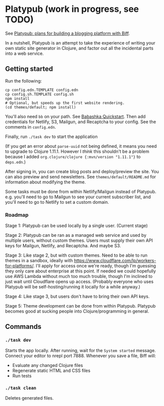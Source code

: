 # Platypub (work in progress, see TODO)

See [Platypub: plans for building a blogging platform with Biff](https://biffweb.com/p/platypub-plans/).

In a nutshell, Platypub is an attempt to take the experience of writing your
own static site generator in Clojure, and factor out all the incidental parts
into a web service.

## Getting started

Run the following:

```
cp config.edn.TEMPLATE config.edn
cp config.sh.TEMPLATE config.sh
npm install
# Optional, but speeds up the first website rendering.
(cd themes/default; npm install)
```

You'll also need `bb` on your path. See [Babashka
Quickstart](https://github.com/babashka/babashka#quickstart). Then add
credentials for Netlify, S3, Mailgun, and Recaptcha to your config. See the
comments in `config.edn`.

Finally, run `./task dev` to start the application

(If you get an error about `parse-uuid` not being defined, it means you need to
upgrade to Clojure 1.11.1. However I _think_ this shouldn't be a problem
because I added `org.clojure/clojure {:mvn/version "1.11.1"}` to `deps.edn`.)

After signing in, you can create blog posts and deploy/preview the site. You
can also preview and send newsletters. See `themes/default/README.md` for
information about modifying the theme.

Some tasks must be done from within Netlify/Mailgun instead of Platypub. e.g.
you'll need to go to Mailgun to see your current subscriber list, and you'll
need to go to Netlify to set a custom domain.

### Roadmap

Stage 1: Platypub can be used locally by a single user. (Current stage)

Stage 2: Platypub can be ran as a managed web service and used by multiple users, without
custom themes. Users must supply their own API keys for Mailgun, Netlify, and Recaptcha. And
maybe S3.

Stage 3: Like stage 2, but with custom themes. Need to be able to run themes in
a sandbox, ideally with https://www.cloudflare.com/lp/workers-for-platforms/.
I'll apply for access once we're ready, though I'm guessing they only care
about enterprise at this point. If needed we could hopefully use AWS Lambda
without much too much trouble, though I'm inclined to just wait until
Cloudflare opens up access. (Probably everyone who uses Platypub will be self-hosting/running it
locally for a while anyway.)

Stage 4: Like stage 3, but users don't have to bring their own API keys.

Stage 5: Theme development can be done from within Platypub. Platypub becomes
good at sucking people into Clojure/programming in general.

## Commands

### `./task dev`

Starts the app locally. After running, wait for the `System started` message.
Connect your editor to nrepl port 7888. Whenever you save a file, Biff will:

 - Evaluate any changed Clojure files
 - Regenerate static HTML and CSS files
 - Run tests

### `./task clean`

Deletes generated files.

<!--
Uncomment this after we get to stage 2.

### `./task deploy`

`rsync`s config files to the server, deploys code via `git push`, and restarts
the app process on the server (via git push hook). You must set up a server
first. See [Production](https://biffweb.com/docs/#production).

### `./task soft-deploy`

`rsync`s config and code to the server, then `eval`s any changed files and
regenerates HTML and CSS files. Does not refresh or restart.

### `./task refresh`

Reloads code and restarts the system via `clojure.tools.namespace.repl/refresh`
(on the server). To do this in local development, evaluate
`(com.biffweb/refresh)` with your editor.

### `./task restart`

Restarts the app process via `systemctl restart app` (on the server).

### `./task logs`

Tail the server's application logs.

### `./task prod-repl`

Open an SSH tunnel so you can connect to the server via nREPL.

### `./task prod-dev`

Runs `./task logs` and `./task prod-repl`. In addition, whenever you save a
file, it will be copied to the server (via rsync) and evaluated, after which
HTML and CSS will be regenerated.
-->
